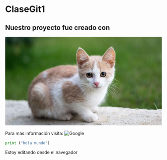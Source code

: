 # ClaseGit1

<!--- Cargar imagen --->
## Nuestro proyecto fue creado con
![Foto de un gato](/gatos.jpg)

<!--- Url para más información --->
Para más información visita: ![Google](https://google.cl)


```python
print ("hola mundo")
```

Estoy editando desde el navegador
